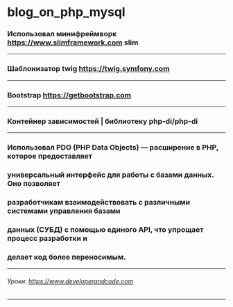 # blog_on_php_mysql
### Использовал минифреймворк https://www.slimframework.com slim
___ 
### Шаблонизатор twig https://twig.symfony.com
___ 
### Bootstrap https://getbootstrap.com
___ 
### Контейнер зависимостей | библиотеку php-di/php-di
___ 
### Использовал PDO (PHP Data Objects) — расширение в PHP, которое предоставляет 
### универсальный интерфейс для работы с базами данных. Оно позволяет    
### разработчикам взаимодействовать с различными системами управления базами 
### данных (СУБД) с помощью единого API, что упрощает процесс разработки и 
### делает код более переносимым.
___ 
###### Уроки: https://www.developerandcode.com
___ 

